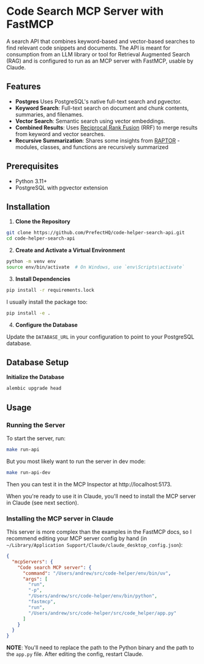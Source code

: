 # Code Search MCP Server with FastMCP

A search API that combines keyword-based and vector-based searches to find relevant code snippets and documents. The API is meant for consumption from an LLM library or tool for Retrieval Augmented Search (RAG) and is configured to run as an MCP server with FastMCP, usable by Claude.

## Features

- **Postgres** Uses PostgreSQL's native full-text search and pgvector.
- **Keyword Search**: Full-text search on document and chunk contents, summaries, and filenames.
- **Vector Search**: Semantic search using vector embeddings.
- **Combined Results**: Uses [Reciprocal Rank Fusion](https://plg.uwaterloo.ca/~gvcormac/cormacksigir09-rrf.pdf) (RRF) to merge results from keyword and vector searches.
- **Recursive Summarization**: Shares some insights from [RAPTOR](https://arxiv.org/abs/2401.18059) - modules, classes, and functions are recursively summarized

## Prerequisites

- Python 3.11+
- PostgreSQL with pgvector extension

## Installation

1. **Clone the Repository**

```sh
git clone https://github.com/PrefectHQ/code-helper-search-api.git
cd code-helper-search-api
```

2. **Create and Activate a Virtual Environment**

```sh
python -m venv env
source env/bin/activate  # On Windows, use `env\Scripts\activate`
```

3. **Install Dependencies**

```sh
pip install -r requirements.lock
```

I usually install the package too:

```sh
pip install -e .
```

4. **Configure the Database**

Update the `DATABASE_URL` in your configuration to point to your PostgreSQL database.

## Database Setup

**Initialize the Database**

```sh
alembic upgrade head
````

## Usage

### Running the Server

To start the server, run:

```sh
make run-api
```

But you most likely want to run the server in dev mode:

```sh
make run-api-dev
```

Then you can test it in the MCP Inspector at http://localhost:5173.

When you're ready to use it in Claude, you'll need to install the MCP server in Claude (see next section).

### Installing the MCP server in Claude

This server is more complex than the examples in the FastMCP docs, so I recommend editing your MCP server config by hand (in `~/Library/Application Support/Claude/claude_desktop_config.json`):

```json
{
  "mcpServers": {
    "Code search MCP server": {
      "command": "/Users/andrew/src/code-helper/env/bin/uv",
      "args": [
        "run",
        "-p",
        "/Users/andrew/src/code-helper/env/bin/python",
        "fastmcp",
        "run",
        "/Users/andrew/src/code-helper/src/code_helper/app.py"
      ]
    }
  }
}
```
**NOTE**: You'll need to replace the path to the Python binary and the path to the `app.py` file. After editing the config, restart Claude.
